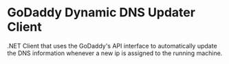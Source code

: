 # GoDaddy Dynamic DNS Updater Client
.NET Client that uses the GoDaddy's API interface to automatically update the DNS information whenever 
a new ip is assigned to the running machine.

